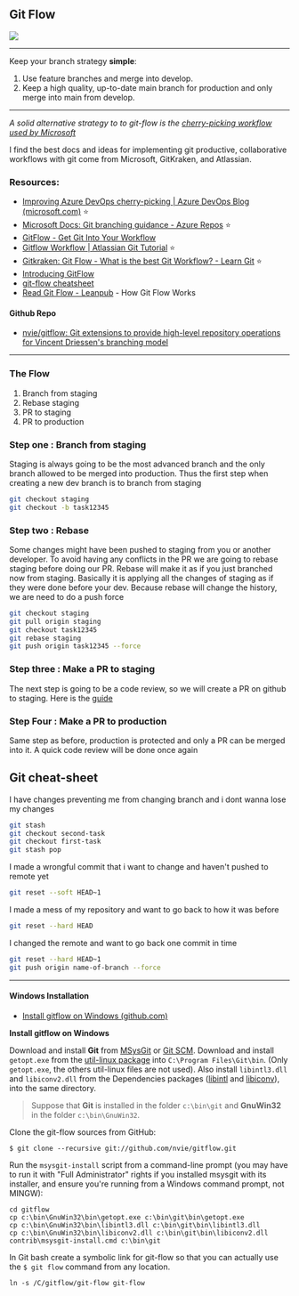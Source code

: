 ## Git Flow

![](https://image.slidesharecdn.com/gitflow-160421170910/95/git-flow-7-638.jpg?cb=1461258649)

***

Keep your branch strategy **simple**:

1. Use feature branches and merge into develop.
2. Keep a high quality, up-to-date main branch for production and only merge into main from develop. 

***

*A solid alternative strategy to to git-flow is the [cherry-picking workflow used by Microsoft](https://devblogs.microsoft.com/devops/improving-azure-devops-cherry-picking/)*

I find the best docs and ideas for implementing git productive, collaborative workflows with git come from Microsoft, GitKraken, and Atlassian.

### Resources:

- [Improving Azure DevOps cherry-picking | Azure DevOps Blog (microsoft.com)](https://devblogs.microsoft.com/devops/improving-azure-devops-cherry-picking/) ⭐
- [Microsoft Docs: Git branching guidance - Azure Repos](https://docs.microsoft.com/en-us/azure/devops/repos/git/git-branching-guidance?view=azure-devops) ⭐
- [GitFlow - Get Git Into Your Workflow](https://www.gitflow.com/)
- [Gitflow Workflow | Atlassian Git Tutorial](https://www.atlassian.com/git/tutorials/comparing-workflows/gitflow-workflow) ⭐
- [Gitkraken: Git Flow - What is the best Git Workflow? - Learn Git](https://www.gitkraken.com/learn/git/git-flow) ⭐
- [Introducing GitFlow](https://datasift.github.io/gitflow/IntroducingGitFlow.html)
- [git-flow cheatsheet](https://danielkummer.github.io/git-flow-cheatsheet/)
- [Read Git Flow - Leanpub](https://leanpub.com/git-flow/read) - How Git Flow Works

#### Github Repo

- [nvie/gitflow: Git extensions to provide high-level repository operations for Vincent Driessen's branching model](https://github.com/nvie/gitflow)

***

### The Flow
1. Branch from staging
2. Rebase staging
3. PR to staging
4. PR to production

### Step one : Branch from staging
Staging is always going to be the most advanced branch and the only branch allowed to be merged into production. Thus the first step when creating a new dev branch is to branch from staging

```bash
git checkout staging
git checkout -b task12345
```

### Step two : Rebase
Some changes might have been pushed to staging from you or another developer. To avoid having any conflicts in the PR we are going to rebase staging before doing our PR. Rebase will make it as if you just branched now from staging. Basically it is applying all the changes of staging as if they were done before your dev. Because rebase will change the history, we are need to do a push force

```bash
git checkout staging
git pull origin staging
git checkout task12345
git rebase staging
git push origin task12345 --force
```

### Step three : Make a PR to staging

The next step is going to be a code review, so we will create a PR on github to staging. Here is the 
[guide](https://docs.github.com/en/free-pro-team@latest/github/collaborating-with-issues-and-pull-requests/creating-a-pull-request)

### Step Four : Make a PR to production
Same step as before, production is protected and only a PR can be merged into it. A quick code review will be done once again

## Git cheat-sheet

I have changes preventing me from changing branch and i dont wanna lose my changes

```bash
git stash
git checkout second-task
git checkout first-task
git stash pop
```

I made a wrongful commit that i want to change and haven't pushed to remote yet

```bash
git reset --soft HEAD~1
```

I made a mess of my repository and want to go back to how it was before

```bash
git reset --hard HEAD
```

I changed the remote and want to go back one commit in time

```bash
git reset --hard HEAD~1
git push origin name-of-branch --force
```

***

#### Windows Installation

- [Install gitflow on Windows (github.com)](https://gist.github.com/ilyar/11190988)

**Install gitflow on Windows**

Download and install **Git** from  [MSysGit](http://msysgit.github.io)  or [Git SCM](http://git-scm.com/).
Download and install `getopt.exe` from the [util-linux package](http://gnuwin32.sourceforge.net/packages/util-linux-ng.htm) into `C:\Program Files\Git\bin`. (Only `getopt.exe`, the others util-linux files are not used). Also install `libintl3.dll` and `libiconv2.dll` from the Dependencies packages ([libintl](http://gnuwin32.sourceforge.net/packages/libintl.htm) and [libiconv](http://gnuwin32.sourceforge.net/packages/libiconv.htm)), into the same directory.

> Suppose that **Git** is installed in the folder `c:\bin\git` and **GnuWin32** in the folder `c:\bin\GnuWin32`.

Clone the git-flow sources from GitHub:

```
$ git clone --recursive git://github.com/nvie/gitflow.git
```

Run the `msysgit-install` script from a command-line prompt (you may have to
run it with "Full Administrator" rights if you installed msysgit with its
installer, and ensure you're running from a Windows command prompt, not MINGW):

```
cd gitflow
cp c:\bin\GnuWin32\bin\getopt.exe c:\bin\git\bin\getopt.exe
cp c:\bin\GnuWin32\bin\libintl3.dll c:\bin\git\bin\libintl3.dll
cp c:\bin\GnuWin32\bin\libiconv2.dll c:\bin\git\bin\libiconv2.dll
contrib\msysgit-install.cmd c:\bin\git
```

In Git bash create a symbolic link for git-flow so that you can actually use the `$ git flow` command from any location.

```
ln -s /C/gitflow/git-flow git-flow
```
